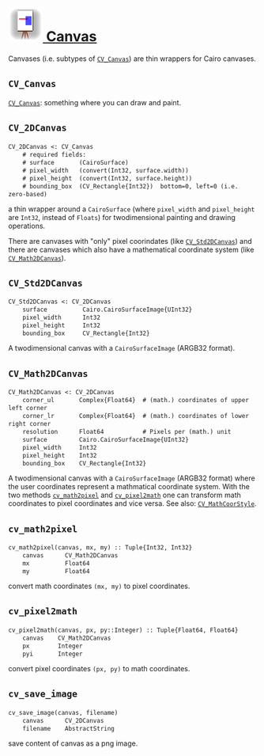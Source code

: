 # [![./Canvas_docicon.png](./Canvas_docicon.png) Canvas](./Canvas.md)

Canvases (i.e. subtypes of [`CV_Canvas`](./Canvas.md#user-content-cv_canvas)) are thin wrappers for Cairo canvases.

## `CV_Canvas`

[`CV_Canvas`](./Canvas.md#user-content-cv_canvas): something where you can draw and paint.

## `CV_2DCanvas`

```
CV_2DCanvas <: CV_Canvas
    # required fields:
    # surface       (CairoSurface)
    # pixel_width   (convert(Int32, surface.width))
    # pixel_height  (convert(Int32, surface.height))
    # bounding_box  (CV_Rectangle{Int32})  bottom=0, left=0 (i.e. zero-based)
```

a thin wrapper around a `CairoSurface` (where `pixel_width` and `pixel_height` are `Int32`, instead of `Floats`) for twodimensional painting and drawing operations.

There are canvases with "only" pixel coorindates (like [`CV_Std2DCanvas`](./Canvas.md#user-content-cv_std2dcanvas)) and there are canvases which also have a mathematical coordinate system (like [`CV_Math2DCanvas`](./Canvas.md#user-content-cv_math2dcanvas)).

## `CV_Std2DCanvas`

```
CV_Std2DCanvas <: CV_2DCanvas 
    surface          Cairo.CairoSurfaceImage{UInt32}
    pixel_width      Int32
    pixel_height     Int32
    bounding_box     CV_Rectangle{Int32}
```

A twodimensional canvas with a `CairoSurfaceImage` (ARGB32 format).

## `CV_Math2DCanvas`

```
CV_Math2DCanvas <: CV_2DCanvas
    corner_ul       Complex{Float64}  # (math.) coordinates of upper left corner
    corner_lr       Complex{Float64}  # (math.) coordinates of lower right corner
    resolution      Float64           # Pixels per (math.) unit
    surface         Cairo.CairoSurfaceImage{UInt32}
    pixel_width     Int32
    pixel_height    Int32
    bounding_box    CV_Rectangle{Int32}
```

A twodimensional canvas with a `CairoSurfaceImage` (ARGB32 format) where the user coordinates represent a mathmatical coordinate system. With the two methods [`cv_math2pixel`](./Canvas.md#user-content-cv_math2pixel) and [`cv_pixel2math`](./Canvas.md#user-content-cv_pixel2math) one can transform math coordinates to pixel coordinates and vice versa. See also: [`CV_MathCoorStyle`](./Style.md#user-content-cv_mathcoorstyle).

## `cv_math2pixel`

```
cv_math2pixel(canvas, mx, my) :: Tuple{Int32, Int32}
    canvas      CV_Math2DCanvas
    mx          Float64
    my          Float64
```

convert math coordinates `(mx, my)` to pixel coordinates.

## `cv_pixel2math`

```
cv_pixel2math(canvas, px, py::Integer) :: Tuple{Float64, Float64}
    canvas    CV_Math2DCanvas
    px        Integer
    pyi       Integer
```

convert pixel coordinates `(px, py)` to math coordinates.

## `cv_save_image`

```
cv_save_image(canvas, filename)
    canvas      CV_2DCanvas
    filename    AbstractString
```

save content of canvas as a png image.


